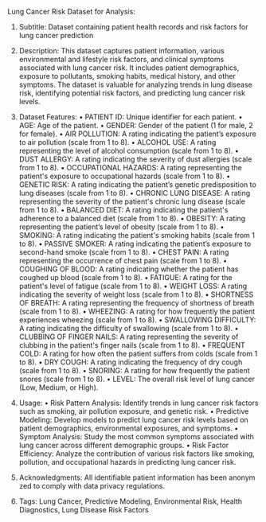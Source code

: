 Lung Cancer Risk Dataset for Analysis:

1. Subtitle: Dataset containing patient health records and risk factors for lung cancer prediction

2. Description: This dataset captures patient information, various environmental and lifestyle risk
factors, and clinical symptoms associated with lung cancer risk. It includes patient demographics,
exposure to pollutants, smoking habits, medical history, and other symptoms. The dataset is
valuable for analyzing trends in lung disease risk, identifying potential risk factors, and predicting
lung cancer risk levels.

3. Dataset Features:
• PATIENT ID: Unique identifier for each patient.
• AGE: Age of the patient.
• GENDER: Gender of the patient (1 for male, 2 for female).
• AIR POLLUTION: A rating indicating the patient’s exposure to air pollution (scale from 1 to 8).
• ALCOHOL USE: A rating representing the level of alcohol consumption (scale from 1 to 8).
• DUST ALLERGY: A rating indicating the severity of dust allergies (scale from 1 to 8).
• OCCUPATIONAL HAZARDS: A rating representing the patient's exposure to occupational
hazards (scale from 1 to 8).
• GENETIC RISK: A rating indicating the patient’s genetic predisposition to lung diseases (scale
from 1 to 8).
• CHRONIC LUNG DISEASE: A rating representing the severity of the patient's chronic lung
disease (scale from 1 to 8).
• BALANCED DIET: A rating indicating the patient's adherence to a balanced diet (scale from 1
to 8).
• OBESITY: A rating representing the patient’s level of obesity (scale from 1 to 8).
• SMOKING: A rating indicating the patient's smoking habits (scale from 1 to 8).
• PASSIVE SMOKER: A rating indicating the patient’s exposure to second-hand smoke (scale
from 1 to 8).
• CHEST PAIN: A rating representing the occurrence of chest pain (scale from 1 to 8).
• COUGHING OF BLOOD: A rating indicating whether the patient has coughed up blood (scale
from 1 to 8).
• FATIGUE: A rating for the patient's level of fatigue (scale from 1 to 8).
• WEIGHT LOSS: A rating indicating the severity of weight loss (scale from 1 to 8).
• SHORTNESS OF BREATH: A rating representing the frequency of shortness of breath (scale
from 1 to 8).
• WHEEZING: A rating for how frequently the patient experiences wheezing (scale from 1 to 8).
• SWALLOWING DIFFICULTY: A rating indicating the difficulty of swallowing (scale from 1
to 8).
• CLUBBING OF FINGER NAILS: A rating representing the severity of clubbing in the patient's
finger nails (scale from 1 to 8).
• FREQUENT COLD: A rating for how often the patient suffers from colds (scale from 1 to 8).
• DRY COUGH: A rating indicating the frequency of dry cough (scale from 1 to 8).
• SNORING: A rating for how frequently the patient snores (scale from 1 to 8).
• LEVEL: The overall risk level of lung cancer (Low, Medium, or High).

4. Usage:
• Risk Pattern Analysis: Identify trends in lung cancer risk factors such as smoking, air pollution
exposure, and genetic risk.
• Predictive Modeling: Develop models to predict lung cancer risk levels based on patient
demographics, environmental exposures, and symptoms.
• Symptom Analysis: Study the most common symptoms associated with lung cancer across
different demographic groups.
• Risk Factor Efficiency: Analyze the contribution of various risk factors like smoking, pollution,
and occupational hazards in predicting lung cancer risk.

5. Acknowledgments: All identifiable patient information has been anonym zed to comply with
data privacy regulations.

6. Tags: Lung Cancer, Predictive Modeling, Environmental Risk, Health Diagnostics, Lung Disease
Risk Factors
